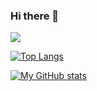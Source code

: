 ### Hi there 👋

<!--
**greenhandatsjtu/greenhandatsjtu** is a ✨ _special_ ✨ repository because its `README.md` (this file) appears on your GitHub profile.

Here are some ideas to get you started:

- 🔭 I’m currently working on ...
- 🌱 I’m currently learning ...
- 👯 I’m looking to collaborate on ...
- 🤔 I’m looking for help with ...
- 💬 Ask me about ...
- 📫 How to reach me: ...
- 😄 Pronouns: ...
- ⚡ Fun fact: ...
-->
[![](https://steins-gate-visitor-count.greenhandatsjtu.repl.co/greenhandatsjtu)](https://github.com/greenhandatsjtu/steins-gate-visitor-count)

[![Top Langs](https://github-readme-stats.vercel.app/api/top-langs/?username=greenhandatsjtu&layout=compact)](https://github.com/anuraghazra/github-readme-stats)

[![My GitHub stats](https://github-readme-stats.vercel.app/api?username=greenhandatsjtu&count_private=true&include_all_commits=true&show_icons=true)](https://github.com/anuraghazra/github-readme-stats)
